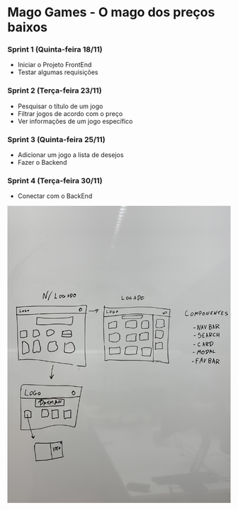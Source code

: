 # Mago Games - O mago dos preços baixos

### Sprint 1 (Quinta-feira 18/11)
  * Iniciar o Projeto FrontEnd
  * Testar algumas requisições
 
### Sprint 2 (Terça-feira 23/11)
  * Pesquisar o título de um jogo
  * Filtrar jogos de acordo com o preço
  * Ver informações de um jogo específico
 
### Sprint 3 (Quinta-feira 25/11)
  * Adicionar um jogo a lista de desejos
  * Fazer o Backend

### Sprint 4 (Terça-feira 30/11)
  * Conectar com o BackEnd
  
![](arquitetura.jpg)
